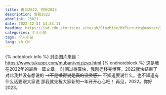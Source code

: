 ```yaml
---
title: 再见2022，你好2023
description: 告别2022
abbrlink: 23021
date: 2022-12-31 14:53:11
headimg: https://jsd.cdn.storisinz.site/gh/SinzMise/MYPictures@master/20230104/Goodbye2022.21ppwx94kqf4.webp
categories: 个人小记
tags: 个人小记
lang: zh-CN
---
```

<!-- more -->
{% noteblock info %}
封面图片来自：https://www.tukuppt.com/muban/vnjzjzvp.html
{% endnoteblock %}
这是我在2022年的最后一篇文章。
时间过得真快，我刚迁移完博客，2022就快结束了
对此我并没有想说的 ~~（不是懒得说是真的没灵感）~~
不知道要说什么，也不知道有什么话要跟大家说
那我就先祝大家新的一年开开心心吧！
再见，2022。你好2023。